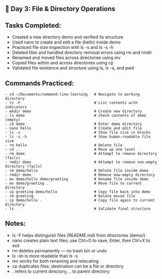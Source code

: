 
## 📄 Day 3: File & Directory Operations

## Tasks Completed:

- Created a new directory demo and verified its structure  
- Used nano to create and edit a file (hello) inside demo  
- Practiced file size inspection with ls -s and ls -s -h  
- Deleted files and handled directory removal errors using rm and rmdir  
- Renamed and moved files across directories using mv  
- Copied files within and across directories using cp  
- Validated file existence and structure using ls, ls -a, and pwd

## Commands Practiced:

```
- cd ~/Documents/command-line-learning   # Navigate to working directory
- ls -F                                  # List contents with indicators
- mkdir demo                             # Create new directory
- ls demo                                # Check contents of demo (empty)
- cd demo                                # Enter demo directory
- nano hello                             # Create and edit file
- ls -s                                  # Show file size in blocks
- ls -s -h                               # Show human-readable file size
- rm hello                               # Delete file
- cd ..                                  # Move up one level
- rm demo                                # Attempt to remove directory (fails)
- rmdir demo                             # Attempt to remove non-empty directory (fails)
- rm demo/hello                          # Delete file inside demo
- rmdir demo                             # Remove now-empty directory
- mv demo/hello demo/greeting            # Rename file inside demo
- mv demo/greeting .                     # Move file to current directory
- cp greeting demo/hello                 # Copy file back into demo
- rm greeting                            # Delete moved file
- cp demo/hello .                        # Copy file again to current directory
- ls                                     # Validate final structure

```
## Notes: 
- ls -F helps distinguish files (README.md) from directories (demo/)
- nano creates plain text files; use Ctrl+O to save, Enter, then Ctrl+X to exit
- rm deletes permanently — no trash bin or undo
- ls -sh is more readable than ls -s
- mv works for both renaming and relocating
- cp duplicates files; destination can be a file or directory
- . refers to current directory, .. to parent directory
